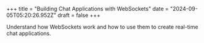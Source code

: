 +++
title = "Building Chat Applications with WebSockets"
date = "2024-09-05T05:20:26.952Z"
draft = false
+++

Understand how WebSockets work and how to use them to create real-time chat applications.
        